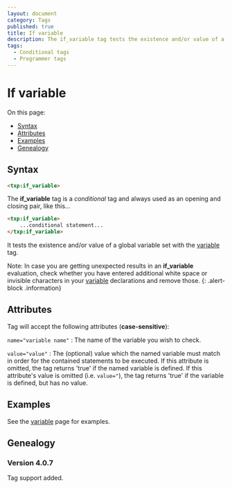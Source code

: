 ```yaml
---
layout: document
category: Tags
published: true
title: If variable
description: The if_variable tag tests the existence and/or value of a global variable set with the variable tag.
tags:
  - Conditional tags
  - Programmer tags
---
```


# If variable

On this page:

* [Syntax](#syntax)
* [Attributes](#attributes)
* [Examples](#examples)
* [Genealogy](#genealogy)

## Syntax

~~~ html
<txp:if_variable>
~~~

The **if_variable** tag is a *conditional* tag and always used as an opening and closing pair, like this...

~~~ html
<txp:if_variable>
    ...conditional statement...
</txp:if_variable>
~~~

It tests the existence and/or value of a global variable set with the [variable](variable) tag.

Note: In case you are getting unexpected results in an **if_variable** evaluation, check whether you have entered additional white space or invisible characters in your [variable](variable) declarations and remove those.
{: .alert-block .information}

## Attributes

Tag will accept the following attributes (**case-sensitive**):

`name="variable name"`
: The name of the variable you wish to check.

`value="value"`
: The (optional) value which the named variable must match in order for the contained statements to be executed. If this attribute is omitted, the tag returns 'true' if the named variable is defined. If this attribute's value is omitted (i.e. `value="`), the tag returns 'true' if the variable is defined, but has no value.

## Examples

See the [variable](variable) page for examples.

## Genealogy

### Version 4.0.7

Tag support added.
